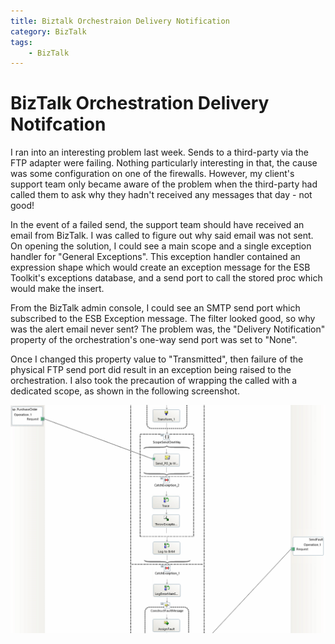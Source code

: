 ```yaml
---
title: Biztalk Orchestraion Delivery Notification
category: BizTalk
tags:
    - BizTalk
---
```

# BizTalk Orchestration Delivery Notifcation
I ran into an interesting problem last week. Sends to a third-party via the FTP adapter were failing. Nothing particularly interesting in that, the cause was some configuration on one of the firewalls. However, my client's support team only became aware of the problem when the third-party had called them to ask why they hadn't received any messages that day - not good!

In the event of a failed send, the support team should have received an email from BizTalk. I was called to figure out why said email was not sent. On opening the solution, I could see a main scope and a single exception handler for "General Exceptions". This exception handler contained an expression shape which would create an exception message for the ESB Toolkit's exceptions database, and a send port to  call the stored proc which would make the insert.

From the BizTalk admin console, I could see an SMTP send port which subscribed to the ESB Exception message. The filter looked good, so why was the alert email never sent? The problem was, the "Delivery Notification" property of the orchestration's one-way send port was set to "None".

Once I changed this property value to "Transmitted", then failure of the physical FTP send port did result in an exception being raised to the orchestration. I also took the precaution of wrapping the called with a dedicated scope, as shown in the following screenshot.

![odx image](/images/delivery-notification/DeliveryNotification.png)